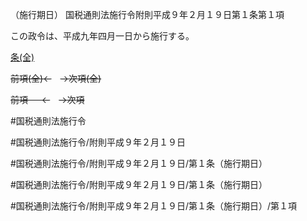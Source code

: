 （施行期日）
国税通則法施行令附則平成９年２月１９日第１条第１項

この政令は、平成九年四月一日から施行する。

[条(全)](国税通則法施行＿令附則平成９年２月１９日第１条_.md)

~~前項(全)←~~　~~→次項(全)~~

~~前項 　 ←~~　~~→次項~~



#国税通則法施行令

#国税通則法施行令/附則平成９年２月１９日

#国税通則法施行令/附則平成９年２月１９日/第１条（施行期日）

#国税通則法施行令/附則平成９年２月１９日/第１条（施行期日）

#国税通則法施行令/附則平成９年２月１９日/第１条（施行期日）/第１項

